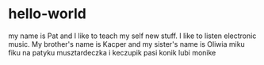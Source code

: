 # hello-world
my name is Pat and I like to teach my self new stuff.
I like to listen electronic music.
My brother's name is Kacper
and my sister's name is Oliwia
miku fiku na patyku
musztardeczka i keczupik
pasi konik lubi monike
